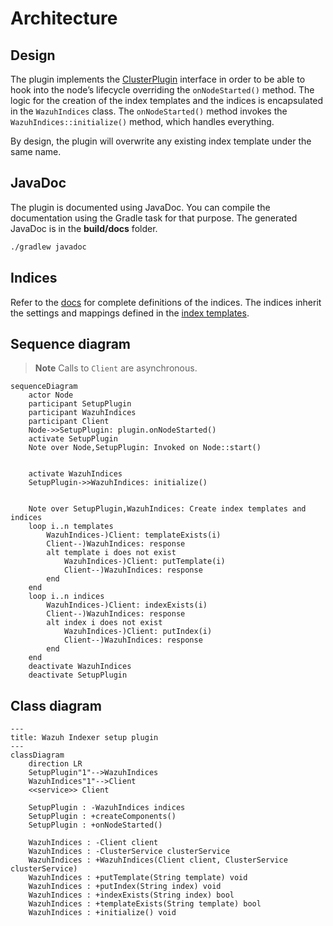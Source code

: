 # Architecture

## Design

The plugin implements the [ClusterPlugin](https://github.com/opensearch-project/OpenSearch/blob/2.13.0/server/src/main/java/org/opensearch/plugins/ClusterPlugin.java) interface in order to be able to hook into the node’s lifecycle overriding the `onNodeStarted()` method. The logic for the creation of the index templates and the indices is encapsulated in the `WazuhIndices` class. The `onNodeStarted()` method invokes the `WazuhIndices::initialize()` method, which handles everything.

By design, the plugin will overwrite any existing index template under the same name.

## JavaDoc

The plugin is documented using JavaDoc. You can compile the documentation using the Gradle task for that purpose. The generated JavaDoc is in the **build/docs** folder.

```bash
./gradlew javadoc
```

## Indices

Refer to the [docs](https://github.com/wazuh/wazuh-indexer-plugins/tree/main/ecs) for complete definitions of the indices. The indices inherit the settings and mappings defined in the [index templates](https://github.com/wazuh/wazuh-indexer-plugins/tree/main/plugins/setup/src/main/resources).

## Sequence diagram

> **Note** Calls to `Client` are asynchronous.


```mermaid
sequenceDiagram
    actor Node
    participant SetupPlugin
    participant WazuhIndices
    participant Client
    Node->>SetupPlugin: plugin.onNodeStarted()
    activate SetupPlugin
    Note over Node,SetupPlugin: Invoked on Node::start()


    activate WazuhIndices
    SetupPlugin->>WazuhIndices: initialize()


    Note over SetupPlugin,WazuhIndices: Create index templates and indices
    loop i..n templates
        WazuhIndices-)Client: templateExists(i)
        Client--)WazuhIndices: response
        alt template i does not exist
            WazuhIndices-)Client: putTemplate(i)
            Client--)WazuhIndices: response
        end
    end
    loop i..n indices
        WazuhIndices-)Client: indexExists(i)
        Client--)WazuhIndices: response
        alt index i does not exist
            WazuhIndices-)Client: putIndex(i)
            Client--)WazuhIndices: response
        end
    end
    deactivate WazuhIndices
    deactivate SetupPlugin
```

## Class diagram

```mermaid
---
title: Wazuh Indexer setup plugin
---
classDiagram
    direction LR
    SetupPlugin"1"-->WazuhIndices
    WazuhIndices"1"-->Client
    <<service>> Client

    SetupPlugin : -WazuhIndices indices
    SetupPlugin : +createComponents()
    SetupPlugin : +onNodeStarted()

    WazuhIndices : -Client client
    WazuhIndices : -ClusterService clusterService
    WazuhIndices : +WazuhIndices(Client client, ClusterService clusterService)
    WazuhIndices : +putTemplate(String template) void
    WazuhIndices : +putIndex(String index) void
    WazuhIndices : +indexExists(String index) bool
    WazuhIndices : +templateExists(String template) bool
    WazuhIndices : +initialize() void
```
